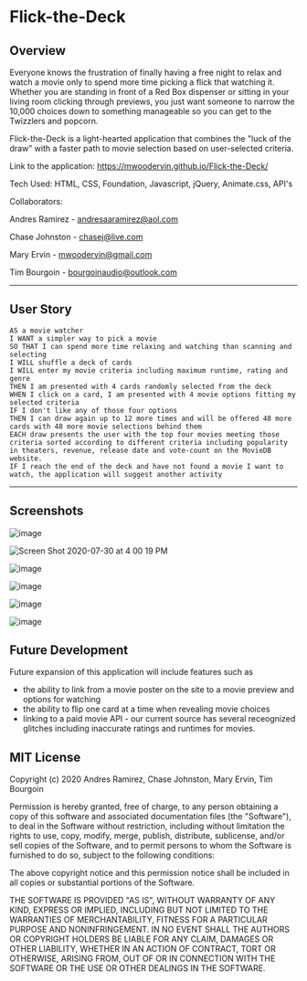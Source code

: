 # Flick-the-Deck

## Overview

Everyone knows the frustration of finally having a free night to relax and watch a movie only to spend more time picking a flick that watching it. Whether you are standing in front of a Red Box dispenser or sitting in your living room clicking through previews, you just want someone to narrow the 10,000 choices down to something manageable so you can get to the Twizzlers and popcorn.

Flick-the-Deck is a light-hearted application that combines the "luck of the draw" with a faster path to movie selection based on user-selected criteria. 

Link to the application:
https://mwoodervin.github.io/Flick-the-Deck/

Tech Used: HTML, CSS, Foundation, Javascript, jQuery, Animate.css, API's

Collaborators: 

Andres Ramirez - andresaaramirez@aol.com

Chase Johnston - chasej@live.com

Mary Ervin - mwoodervin@gmail.com

Tim Bourgoin - bourgoinaudio@outlook.com

____________________________________________
## User Story
```
AS a movie watcher
I WANT a simpler way to pick a movie
SO THAT I can spend more time relaxing and watching than scanning and selecting
I WILL shuffle a deck of cards
I WILL enter my movie criteria including maximum runtime, rating and genre
THEN I am presented with 4 cards randomly selected from the deck
WHEN I click on a card, I am presented with 4 movie options fitting my selected criteria
IF I don't like any of those four options
THEN I can draw again up to 12 more times and will be offered 48 more cards with 48 more movie selections behind them
EACH draw presents the user with the top four movies meeting those criteria sorted according to different criteria including popularity in theaters, revenue, release date and vote-count on the MovieDB website.
IF I reach the end of the deck and have not found a movie I want to watch, the application will suggest another activity
```
_____________________________________________
## Screenshots
![image](https://user-images.githubusercontent.com/65414966/89733317-aaf2bf00-da22-11ea-81fc-2b3a120a5357.png)

![Screen Shot 2020-07-30 at 4 00 19 PM](https://user-images.githubusercontent.com/65634748/88969037-3a0f1280-d27e-11ea-8f6f-864685fd0092.png)

![image](https://user-images.githubusercontent.com/65414966/89733629-b810ad80-da24-11ea-80a4-e8465f12c8ec.png)

![image](https://user-images.githubusercontent.com/65414966/89733671-150c6380-da25-11ea-9cd1-7e9e8d6c0a88.png)

![image](https://user-images.githubusercontent.com/65414966/89733684-3e2cf400-da25-11ea-8f04-8970ce6b0bfc.png)

![image](https://user-images.githubusercontent.com/65414966/89733860-5f421480-da26-11ea-980e-ad47f0068cb1.png)

## Future Development
Future expansion of this application will include features such as
- the ability to link from a movie poster on the site to a movie preview and options for watching
- the ability to flip one card at a time when revealing movie choices
- linking to a paid movie API - our current source has several receognized glitches including inaccurate   ratings and runtimes for movies. 

## MIT License

Copyright (c) 2020 Andres Ramirez, Chase Johnston, Mary Ervin, Tim Bourgoin

Permission is hereby granted, free of charge, to any person obtaining a copy
of this software and associated documentation files (the "Software"), to deal
in the Software without restriction, including without limitation the rights
to use, copy, modify, merge, publish, distribute, sublicense, and/or sell
copies of the Software, and to permit persons to whom the Software is
furnished to do so, subject to the following conditions:

The above copyright notice and this permission notice shall be included in all
copies or substantial portions of the Software.

THE SOFTWARE IS PROVIDED "AS IS", WITHOUT WARRANTY OF ANY KIND, EXPRESS OR
IMPLIED, INCLUDING BUT NOT LIMITED TO THE WARRANTIES OF MERCHANTABILITY,
FITNESS FOR A PARTICULAR PURPOSE AND NONINFRINGEMENT. IN NO EVENT SHALL THE
AUTHORS OR COPYRIGHT HOLDERS BE LIABLE FOR ANY CLAIM, DAMAGES OR OTHER
LIABILITY, WHETHER IN AN ACTION OF CONTRACT, TORT OR OTHERWISE, ARISING FROM,
OUT OF OR IN CONNECTION WITH THE SOFTWARE OR THE USE OR OTHER DEALINGS IN THE
SOFTWARE.
